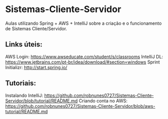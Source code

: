 # Sistemas-Cliente-Servidor
Aulas utilizando Spring + AWS + IntelliJ sobre a criação e o funcionamento de Sistemas Cliente/Servidor.

## Links úteis:
AWS Login: https://www.awseducate.com/student/s/classrooms
IntelliJ DL: https://www.jetbrains.com/pt-br/idea/download/#section=windows
Sprint Initializr: http://start.spring.io/

## Tutoriais:
Instalando IntelliJ: https://github.com/robnunes0727/Sistemas-Cliente-Servidor/blob/tutorial/README.md
Criando conta no AWS: https://github.com/robnunes0727/Sistemas-Cliente-Servidor/blob/aws-tutorial/README.md
